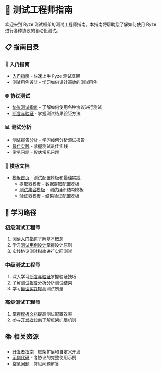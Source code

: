 # 🧪 测试工程师指南

欢迎来到 Ryze 测试框架的测试工程师指南。本指南将帮助您了解如何使用 Ryze 进行各种协议的自动化测试。

## 📋 指南目录

### 🚀 入门指南
- [入门指南](./getting-started.md) - 快速上手 Ryze 测试框架
- [测试用例设计](./test-case-design.md) - 学习如何设计高效的测试用例

### 🌐 协议测试
- [协议测试指南](./protocol-testing.md) - 了解如何使用各种协议进行测试
- [断言与验证](./assertions.md) - 掌握测试结果验证方法

### 📊 测试分析
- [测试报告分析](./reports.md) - 学习如何分析测试报告
- [最佳实践](./best-practices.md) - 掌握测试最佳实践
- [常见问题](./faq.md) - 解决常见问题

### 📐 模板文档
- [模板首页](./template/) - 测试配置模板和最佳实践
  - [提取器模板](./template/extractor/) - 数据提取配置模板
  - [测试集合模板](./template/test-suite/) - 测试组织结构模板
  - [验证器模板](./template/validator/) - 结果验证配置模板

## 🎯 学习路径

### 初级测试工程师
1. 阅读[入门指南](./getting-started.md)了解基本概念
2. 学习[测试用例设计](./test-case-design.md)掌握设计原则
3. 实践[协议测试指南](./protocol-testing.md)进行实际测试

### 中级测试工程师
1. 深入学习[断言与验证](./assertions.md)掌握验证技巧
2. 了解[测试报告分析](./reports.md)分析测试结果
3. 学习[最佳实践](./best-practices.md)提高测试质量

### 高级测试工程师
1. 掌握[模板文档](./template/)提高测试配置效率
2. 参与[开发者指南](../developer/)了解框架扩展机制

## 📚 相关资源

- [开发者指南](../developer/) - 框架扩展和自定义开发
- [示例代码](../examples/) - 各协议的完整使用示例
- [常见问题](./faq.md) - 常见问题解答